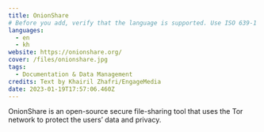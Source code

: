 ```yaml
---
title: OnionShare
# Before you add, verify that the language is supported. Use ISO 639-1 code only without country code. ms instead of ms_MY. If the source language is English, do not add to the list.
languages:
  - en
  - kh
website: https://onionshare.org/
cover: /files/onionshare.jpg
tags:
  - Documentation & Data Management
credits: Text by Khairil Zhafri/EngageMedia
date: 2023-01-19T17:57:06.460Z
---
```

OnionShare is an open-source secure file-sharing tool that uses the Tor network to protect the users’ data and privacy.